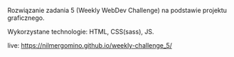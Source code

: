 Rozwiązanie zadania 5 (Weekly WebDev Challenge) na podstawie projektu graficznego.

Wykorzystane technologie:
HTML, CSS(sass), JS.

live: https://nilmergomino.github.io/weekly-challenge_5/
